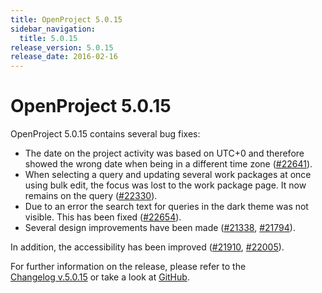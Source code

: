 ```yaml
---
title: OpenProject 5.0.15
sidebar_navigation:
  title: 5.0.15
release_version: 5.0.15
release_date: 2016-02-16
---
```



# OpenProject 5.0.15

OpenProject 5.0.15 contains several bug fixes:

  - The date on the project activity was based on UTC+0 and therefore
    showed the wrong date when being in a different time zone
    ([#22641](https://community.openproject.org/work_packages/22641)).
  - When selecting a query and updating several work packages at once
    using bulk edit, the focus was lost to the work package page. It now
    remains on the query
    ([#22330](https://community.openproject.org/work_packages/22330)).
  - Due to an error the search text for queries in the dark theme was
    not visible. This has been fixed
    ([#22654](https://community.openproject.org/work_packages/22654)).
  - Several design improvements have been
    made ([#21338](https://community.openproject.org/work_packages/21338),
    [#21794](https://community.openproject.org/work_packages/21794)).

In addition, the accessibility has been improved
([#21910](https://community.openproject.org/work_packages/21910),
[#22005](https://community.openproject.org/work_packages/22005)).

For further information on the release, please refer to the  
[Changelog v.5.0.15](https://community.openproject.org/versions/783)
or take a look at
[GitHub](https://github.com/opf/openproject/tree/v5.0.15).
